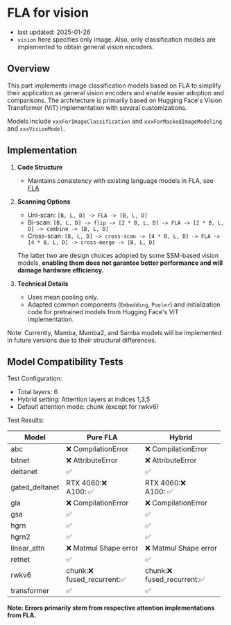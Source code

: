 # FLA for vision

- last updated: 2025-01-26
- `vision` here specifies only image. Also, only classification models are implemented to obtain general vision encoders.

## Overview
This part implements image classification models based on FLA to simplify their application as general vision encoders and enable easier adoption and comparisons. The architecture is primarily based on Hugging Face's Vision Transformer (ViT) implementation with several customizations. 

Models include `xxxForImageClassification` and `xxxForMaskedImageModeling` and `xxxVisionModel`.

## Implementation

1. **Code Structure**
   - Maintains consistency with existing language models in FLA, see [FLA](https://github.com/fla-org/flash-linear-attention)

2. **Scanning Options**
   - Uni-scan: `[B, L, D] -> FLA -> [B, L, D]`
   - Bi-scan: `[B, L, D] -> flip -> [2 * B, L, D] -> FLA -> [2 * B, L, D] -> combine -> [B, L, D]`
   - Cross-scan: `[B, L, D] -> cross-scan -> [4 * B, L, D] -> FLA -> [4 * B, L, D] -> cross-merge -> [B, L, D]`

    The latter two are design choices adopted by some SSM-based vision models, **enabling them does not garantee better performance and will damage hardware efficiency.**
   
3. **Technical Details**
   - Uses mean pooling only.
   - Adapted common components (`Embedding`, `Pooler`) and initialization code for pretrained models from Hugging Face's ViT implementation.

Note: Currently, Mamba, Mamba2, and Samba models will be implemented in future versions due to their structural differences.

## Model Compatibility Tests

Test Configuration:
- Total layers: 6
- Hybrid setting: Attention layers at indices 1,3,5
- Default attention mode: chunk (except for rwkv6)

Test Results:

| Model          | Pure FLA                                          | Hybrid                                            |
| -------------- | ------------------------------------------------- | ------------------------------------------------- |
| abc            | ❌ CompilationError                                | ❌ CompilationError                                |
| bitnet         | ❌ AttributeError                                  | ❌ AttributeError                                  |
| deltanet       | ✅                                                 | ✅                                                 |
| gated_deltanet | RTX 4060:❌<br>A100: ✅                           | RTX 4060:❌<br>A100: ✅                           |
| gla            | ❌ CompilationError                                | ❌ CompilationError                                |
| gsa            | ✅                                                 | ✅                                                 |
| hgrn           | ✅                                                 | ✅                                                 |
| hgrn2          | ✅                                                 | ✅                                                 |
| linear_attn    | ❌ Matmul Shape error                              | ❌ Matmul Shape error                              |
| retnet         | ✅                                                 | ✅                                                 |
| rwkv6          | chunk:❌<br>fused_recurrent:✅                     | chunk:❌<br>fused_recurrent:✅                     |
| transformer    | ✅                                                 | ✅                                                 |

**Note: Errors primarily stem from respective attention implementations from FLA.**

